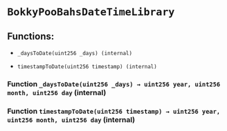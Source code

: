 # `BokkyPooBahsDateTimeLibrary`

## Functions:

- `_daysToDate(uint256 _days) (internal)`

- `timestampToDate(uint256 timestamp) (internal)`

### Function `_daysToDate(uint256 _days) → uint256 year, uint256 month, uint256 day` (internal)

### Function `timestampToDate(uint256 timestamp) → uint256 year, uint256 month, uint256 day` (internal)
